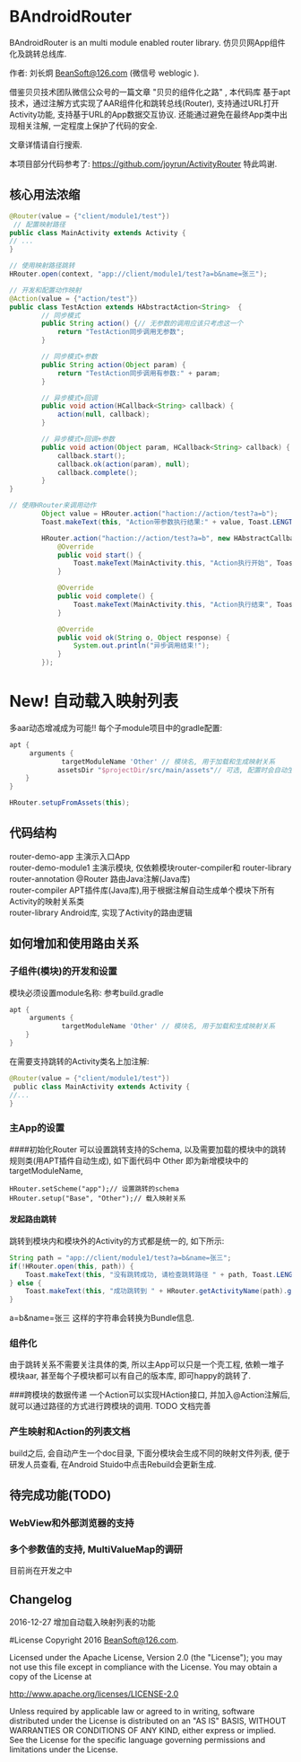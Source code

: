 # BAndroidRouter
BAndroidRouter is an multi module enabled router library. 仿贝贝网App组件化及跳转总线库.

作者: 刘长炯 BeanSoft@126.com (微信号 weblogic ).

借鉴贝贝技术团队微信公众号的一篇文章 "贝贝的组件化之路" , 本代码库
基于apt技术，通过注解方式实现了AAR组件化和跳转总线(Router), 支持通过URL打开Activity功能,
支持基于URL的App数据交互协议. 还能通过避免在最终App类中出现相关注解, 一定程度上保护了代码的安全.

文章详情请自行搜索.

本项目部分代码参考了: https://github.com/joyrun/ActivityRouter 特此鸣谢.

## 核心用法浓缩

```java
@Router(value = {"client/module1/test"})
 // 配置映射路径 
public class MainActivity extends Activity {
// ...
}

// 使用映射路径跳转
HRouter.open(context, "app://client/module1/test?a=b&name=张三");

// 开发和配置动作映射
@Action(value = {"action/test"})
public class TestAction extends HAbstractAction<String>  {
        // 同步模式
        public String action() {// 无参数的调用应该只考虑这一个
            return "TestAction同步调用无参数";
        }

        // 同步模式+参数
        public String action(Object param) {
            return "TestAction同步调用有参数:" + param;
        }

        // 异步模式+回调
        public void action(HCallback<String> callback) {
            action(null, callback);
        }

        // 异步模式+回调+参数
        public void action(Object param, HCallback<String> callback) {
            callback.start();
            callback.ok(action(param), null);
            callback.complete();
        }
}

// 使用HRouter来调用动作
        Object value = HRouter.action("haction://action/test?a=b");
        Toast.makeText(this, "Action带参数执行结果:" + value, Toast.LENGTH_SHORT).show();

        HRouter.action("haction://action/test?a=b", new HAbstractCallback<String>() {
            @Override
            public void start() {
                Toast.makeText(MainActivity.this, "Action执行开始", Toast.LENGTH_SHORT).show();
            }

            @Override
            public void complete() {
                Toast.makeText(MainActivity.this, "Action执行结束", Toast.LENGTH_SHORT).show();
            }

            @Override
            public void ok(String o, Object response) {
                System.out.println("异步调用结束!");
            }
        });
```
# New! 自动载入映射列表
多aar动态增减成为可能!!
每个子module项目中的gradle配置:
```gradle
apt {
     arguments {
             targetModuleName 'Other' // 模块名, 用于加载和生成映射关系
            assetsDir "$projectDir/src/main/assets"// 可选, 配置时会自动生成assets/modules
    } 
}
```

```java
HRouter.setupFromAssets(this);
```

## 代码结构
router-demo-app 主演示入口App<br>
router-demo-module1 主演示模块, 仅依赖模块router-compiler和 router-library<br>
router-annotation @Router 路由Java注解(Java库)<br>
router-compiler APT插件库(Java库),用于根据注解自动生成单个模块下所有Activity的映射关系类<br>
router-library Android库, 实现了Activity的路由逻辑
## 如何增加和使用路由关系
### 子组件(模块)的开发和设置
模块必须设置module名称:
参考build.gradle

```gradle
apt {
     arguments {
             targetModuleName 'Other' // 模块名, 用于加载和生成映射关系
    } 
}
```

在需要支持跳转的Activity类名上加注解:


```java
@Router(value = {"client/module1/test"}) 
 public class MainActivity extends Activity {
//...
}
```

### 主App的设置
####初始化Router
可以设置跳转支持的Schema, 以及需要加载的模块中的跳转规则类(用APT插件自动生成), 如下面代码中 Other 即为新增模块中的 targetModuleName, 
```
HRouter.setScheme("app");// 设置跳转的schema 
HRouter.setup("Base", "Other");// 载入映射关系
```
#### 发起路由跳转
跳转到模块内和模块外的Activity的方式都是统一的, 如下所示:

```java
String path = "app://client/module1/test?a=b&name=张三";
if(!HRouter.open(this, path)) {
    Toast.makeText(this, "没有跳转成功, 请检查跳转路径 " + path, Toast.LENGTH_SHORT).show();
} else {
    Toast.makeText(this, "成功跳转到 " + HRouter.getActivityName(path).getCanonicalName(), Toast.LENGTH_SHORT).show();
}
```
a=b&name=张三 这样的字符串会转换为Bundle信息.

### 组件化
由于跳转关系不需要关注具体的类, 所以主App可以只是一个壳工程, 依赖一堆子模块aar, 甚至每个子模块都可以有自己的版本库, 即可happy的跳转了.

###跨模块的数据传递
一个Action可以实现HAction接口, 并加入@Action注解后, 就可以通过路径的方式进行跨模块的调用.
TODO 文档完善

### 产生映射和Action的列表文档
build之后, 会自动产生一个doc目录, 下面分模块会生成不同的映射文件列表,
便于研发人员查看, 在Android Stuido中点击Rebuild会更新生成.

## 待完成功能(TODO)
### WebView和外部浏览器的支持
### 多个参数值的支持, MultiValueMap的调研
目前尚在开发之中

## Changelog
2016-12-27 增加自动载入映射列表的功能


#License
Copyright 2016 BeanSoft@126.com.

Licensed under the Apache License, Version 2.0 (the "License");
you may not use this file except in compliance with the License.
You may obtain a copy of the License at

   http://www.apache.org/licenses/LICENSE-2.0

Unless required by applicable law or agreed to in writing, software
distributed under the License is distributed on an "AS IS" BASIS,
WITHOUT WARRANTIES OR CONDITIONS OF ANY KIND, either express or implied.
See the License for the specific language governing permissions and
limitations under the License.


